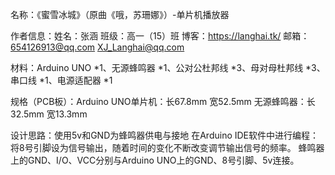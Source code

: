 名称：《蜜雪冰城》（原曲《哦，苏珊娜》）-单片机播放器

作者信息：姓名：张涵
班级：高一（15）班
博客：https://langhai.tk/
邮箱：654126913@qq.com
XJ_Langhai@qq.com

材料：Arduino UNO *1、无源蜂鸣器 *1、公对公杜邦线 *3、母对母杜邦线 *3、串口线 *1、电源适配器 *1

规格（PCB板）：Arduino UNO单片机：长67.8mm 宽52.5mm
无源蜂鸣器：长32.5mm 宽13.3mm

设计思路：使用5v和GND为蜂鸣器供电与接地
在Arduino IDE软件中进行编程：
将8号引脚设为信号输出，随着时间的变化不断改变调节输出信号的频率。
蜂鸣器上的GND、I/O、VCC分别与Arduino UNO上的GND、8号引脚、5v连接。
